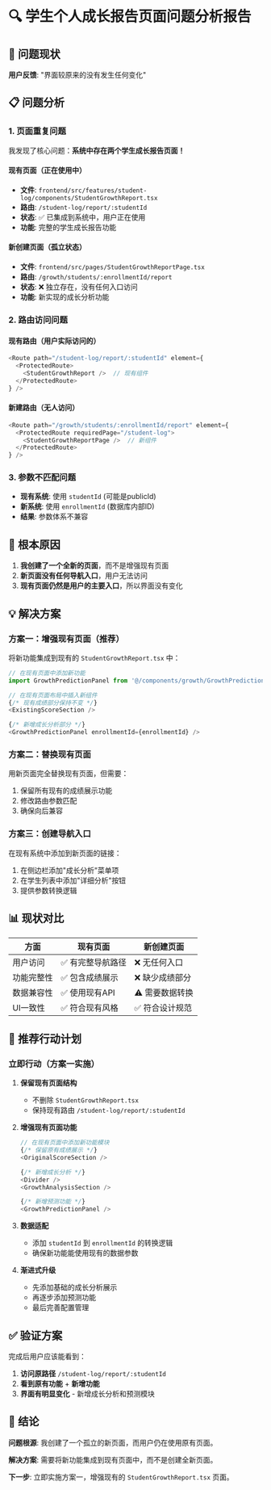 # 🔍 学生个人成长报告页面问题分析报告

## 🚨 问题现状

**用户反馈**: "界面较原来的没有发生任何变化"

## 📋 问题分析

### 1. 页面重复问题
我发现了核心问题：**系统中存在两个学生成长报告页面！**

#### 现有页面（正在使用中）
- **文件**: `frontend/src/features/student-log/components/StudentGrowthReport.tsx`
- **路由**: `/student-log/report/:studentId`
- **状态**: ✅ 已集成到系统中，用户正在使用
- **功能**: 完整的学生成长报告功能

#### 新创建页面（孤立状态）
- **文件**: `frontend/src/pages/StudentGrowthReportPage.tsx`
- **路由**: `/growth/students/:enrollmentId/report`
- **状态**: ❌ 独立存在，没有任何入口访问
- **功能**: 新实现的成长分析功能

### 2. 路由访问问题

#### 现有路由（用户实际访问的）
```typescript
<Route path="/student-log/report/:studentId" element={
  <ProtectedRoute>
    <StudentGrowthReport />  // 现有组件
  </ProtectedRoute>
} />
```

#### 新建路由（无人访问）
```typescript
<Route path="/growth/students/:enrollmentId/report" element={
  <ProtectedRoute requiredPage="/student-log">
    <StudentGrowthReportPage />  // 新组件
  </ProtectedRoute>
} />
```

### 3. 参数不匹配问题
- **现有系统**: 使用 `studentId` (可能是publicId)
- **新系统**: 使用 `enrollmentId` (数据库内部ID)
- **结果**: 参数体系不兼容

## 🎯 根本原因

1. **我创建了一个全新的页面**，而不是增强现有页面
2. **新页面没有任何导航入口**，用户无法访问
3. **现有页面仍然是用户的主要入口**，所以界面没有变化

## 💡 解决方案

### 方案一：增强现有页面（推荐）
将新功能集成到现有的 `StudentGrowthReport.tsx` 中：

```typescript
// 在现有页面中添加新功能
import GrowthPredictionPanel from '@/components/growth/GrowthPredictionPanel';

// 在现有页面布局中插入新组件
{/* 现有成绩部分保持不变 */}
<ExistingScoreSection />

{/* 新增成长分析部分 */}
<GrowthPredictionPanel enrollmentId={enrollmentId} />
```

### 方案二：替换现有页面
用新页面完全替换现有页面，但需要：
1. 保留所有现有的成绩展示功能
2. 修改路由参数匹配
3. 确保向后兼容

### 方案三：创建导航入口
在现有系统中添加到新页面的链接：
1. 在侧边栏添加"成长分析"菜单项
2. 在学生列表中添加"详细分析"按钮
3. 提供参数转换逻辑

## 📊 现状对比

| 方面 | 现有页面 | 新创建页面 |
|------|----------|------------|
| 用户访问 | ✅ 有完整导航路径 | ❌ 无任何入口 |
| 功能完整性 | ✅ 包含成绩展示 | ❌ 缺少成绩部分 |
| 数据兼容性 | ✅ 使用现有API | ⚠️ 需要数据转换 |
| UI一致性 | ✅ 符合现有风格 | ✅ 符合设计规范 |

## 🚀 推荐行动计划

### 立即行动（方案一实施）

1. **保留现有页面结构**
   - 不删除 `StudentGrowthReport.tsx`
   - 保持现有路由 `/student-log/report/:studentId`

2. **增强现有页面功能**
   ```typescript
   // 在现有页面中添加新功能模块
   {/* 保留原有成绩展示 */}
   <OriginalScoreSection />
   
   {/* 新增成长分析 */}
   <Divider />
   <GrowthAnalysisSection />
   
   {/* 新增预测功能 */}
   <GrowthPredictionPanel />
   ```

3. **数据适配**
   - 添加 `studentId` 到 `enrollmentId` 的转换逻辑
   - 确保新功能能使用现有的数据参数

4. **渐进式升级**
   - 先添加基础的成长分析展示
   - 再逐步添加预测功能
   - 最后完善配置管理

## ✅ 验证方案

完成后用户应该能看到：
1. **访问原路径** `/student-log/report/:studentId` 
2. **看到原有功能** + **新增功能**
3. **界面有明显变化** - 新增成长分析和预测模块

## 🎯 结论

**问题根源**: 我创建了一个孤立的新页面，而用户仍在使用原有页面。

**解决方案**: 需要将新功能集成到现有页面中，而不是创建全新页面。

**下一步**: 立即实施方案一，增强现有的 `StudentGrowthReport.tsx` 页面。 